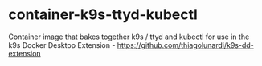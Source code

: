 # container-k9s-ttyd-kubectl
Container image that bakes together k9s / ttyd and kubectl for use in the k9s Docker Desktop Extension - https://github.com/thiagolunardi/k9s-dd-extension
